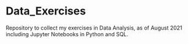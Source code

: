# Data_Exercises

Repository to collect my exercises in Data Analysis, as of August 2021 including Jupyter Notebooks in Python and SQL. 
